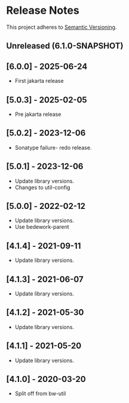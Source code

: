 # Release Notes

This project adheres to [Semantic Versioning](https://semver.org/spec/v2.0.0.html).

## Unreleased (6.1.0-SNAPSHOT)

## [6.0.0] - 2025-06-24
* First jakarta release

## [5.0.3] - 2025-02-05
* Pre jakarta release

## [5.0.2] - 2023-12-06
* Sonatype failure- redo release.

## [5.0.1] - 2023-12-06
* Update library versions.
* Changes to util-config

## [5.0.0] - 2022-02-12
* Update library versions.
* Use bedework-parent

## [4.1.4] - 2021-09-11
* Update library versions.

## [4.1.3] - 2021-06-07
* Update library versions.

## [4.1.2] - 2021-05-30
* Update library versions.

## [4.1.1] - 2021-05-20
* Update library versions.

## [4.1.0] - 2020-03-20
* Split off from bw-util


